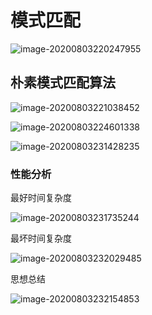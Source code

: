 # 模式匹配

![image-20200803220247955](https://cdn.jsdelivr.net/gh/KimYangOfCat/MyPicStorage/2021-CSPostgraduate-408/20200810012517.jpg)

## 朴素模式匹配算法

![image-20200803221038452](https://cdn.jsdelivr.net/gh/KimYangOfCat/MyPicStorage/2021-CSPostgraduate-408/20200810012522.jpg)

![image-20200803224601338](https://cdn.jsdelivr.net/gh/KimYangOfCat/MyPicStorage/2021-CSPostgraduate-408/20200810012527.jpg)

![image-20200803231428235](https://cdn.jsdelivr.net/gh/KimYangOfCat/MyPicStorage/2021-CSPostgraduate-408/20200810012623.jpg)

### 性能分析

最好时间复杂度

![image-20200803231735244](https://cdn.jsdelivr.net/gh/KimYangOfCat/MyPicStorage/2021-CSPostgraduate-408/20200810012632.jpg)

最坏时间复杂度

![image-20200803232029485](https://cdn.jsdelivr.net/gh/KimYangOfCat/MyPicStorage/2021-CSPostgraduate-408/20200810012636.jpg)

思想总结

![image-20200803232154853](https://cdn.jsdelivr.net/gh/KimYangOfCat/MyPicStorage/2021-CSPostgraduate-408/20200810012908.jpg)
